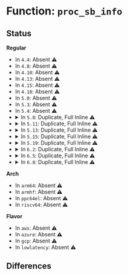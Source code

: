 # Function: <code>proc_sb_info</code>

## Status
<b>Regular</b>
<ul>
<li>
In <code>4.4</code>: Absent ⚠️
</li>
<li>
In <code>4.8</code>: Absent ⚠️
</li>
<li>
In <code>4.10</code>: Absent ⚠️
</li>
<li>
In <code>4.13</code>: Absent ⚠️
</li>
<li>
In <code>4.15</code>: Absent ⚠️
</li>
<li>
In <code>4.18</code>: Absent ⚠️
</li>
<li>
In <code>5.0</code>: Absent ⚠️
</li>
<li>
In <code>5.3</code>: Absent ⚠️
</li>
<li>
In <code>5.4</code>: Absent ⚠️
</li>
<li>
<details>
<summary>In <code>5.8</code>: Duplicate, Full Inline ⚠️</summary>

**Collision:** Static Duplication

**Inline:** Full

**Transformation:** False

**Instances:**

```
In kernel/fork.c (ffffffff810a3b4a)
Location: include/linux/proc_fs.h:68
Inline: True
Inline callers:
  - kernel/fork.c:pidfd_show_fdinfo
```
```
In fs/locks.c (ffffffff81399d34)
Location: include/linux/proc_fs.h:68
Inline: True
Inline callers:
  - fs/locks.c:locks_show
  - fs/locks.c:lock_get_status
```
```
In fs/proc/inode.c (ffffffff813b9c45)
Location: include/linux/proc_fs.h:68
Inline: True
Inline callers:
  - fs/proc/inode.c:proc_reg_open
  - fs/proc/inode.c:proc_show_options
```
```
In fs/proc/root.c (ffffffff813ba1b5)
Location: include/linux/proc_fs.h:68
Inline: True
Inline callers:
  - fs/proc/root.c:proc_kill_sb
  - fs/proc/root.c:proc_reconfigure
```
```
In fs/proc/base.c (ffffffff813bf766)
Location: include/linux/proc_fs.h:68
Inline: True
Inline callers:
  - fs/proc/base.c:proc_task_readdir
  - fs/proc/base.c:proc_task_lookup
  - fs/proc/base.c:proc_pid_readdir
  - fs/proc/base.c:proc_pid_lookup
  - fs/proc/base.c:proc_timers_open
  - fs/proc/base.c:pid_getattr
  - fs/proc/base.c:sched_show
  - fs/proc/base.c:proc_single_show
  - fs/proc/base.c:proc_pid_permission
```
```
In fs/proc/generic.c (ffffffff813c1259)
Location: include/linux/proc_fs.h:68
Inline: True
Inline callers:
  - fs/proc/generic.c:proc_readdir
```
```
In fs/proc/array.c (ffffffff813c16a5)
Location: include/linux/proc_fs.h:68
Inline: True
Inline callers:
  - fs/proc/array.c:children_seq_show
```
```
In fs/proc/self.c (ffffffff813c6335)
Location: include/linux/proc_fs.h:68
Inline: True
Inline callers:
  - fs/proc/self.c:proc_setup_self
  - fs/proc/self.c:proc_self_get_link
```
```
In fs/proc/thread_self.c (ffffffff813c6515)
Location: include/linux/proc_fs.h:68
Inline: True
Inline callers:
  - fs/proc/thread_self.c:proc_setup_thread_self
  - fs/proc/thread_self.c:proc_thread_self_get_link
```
```
In security/tomoyo/realpath.c (ffffffff814e8c64)
Location: include/linux/proc_fs.h:68
Inline: True
Inline callers:
  - security/tomoyo/realpath.c:tomoyo_get_local_path
```
```
In net/ipv6/ip6_flowlabel.c (ffffffff81b70124)
Location: include/linux/proc_fs.h:68
Inline: True
Inline callers:
  - net/ipv6/ip6_flowlabel.c:ip6fl_seq_start
```
</details>
</li>
<li>
<details>
<summary>In <code>5.11</code>: Duplicate, Full Inline ⚠️</summary>

**Collision:** Static Duplication

**Inline:** Full

**Transformation:** False

**Instances:**

```
In kernel/fork.c (ffffffff8109f29a)
Location: include/linux/proc_fs.h:69
Inline: True
Inline callers:
  - kernel/fork.c:pidfd_show_fdinfo
```
```
In fs/locks.c (ffffffff813ab824)
Location: include/linux/proc_fs.h:69
Inline: True
Inline callers:
  - fs/locks.c:locks_show
  - fs/locks.c:lock_get_status
```
```
In fs/proc/inode.c (ffffffff813cb6d5)
Location: include/linux/proc_fs.h:69
Inline: True
Inline callers:
  - fs/proc/inode.c:proc_reg_open
  - fs/proc/inode.c:proc_show_options
```
```
In fs/proc/root.c (ffffffff813cbcb5)
Location: include/linux/proc_fs.h:69
Inline: True
Inline callers:
  - fs/proc/root.c:proc_kill_sb
  - fs/proc/root.c:proc_reconfigure
```
```
In fs/proc/base.c (ffffffff813d15e6)
Location: include/linux/proc_fs.h:69
Inline: True
Inline callers:
  - fs/proc/base.c:proc_task_readdir
  - fs/proc/base.c:proc_task_lookup
  - fs/proc/base.c:proc_pid_readdir
  - fs/proc/base.c:proc_pid_lookup
  - fs/proc/base.c:proc_timers_open
  - fs/proc/base.c:pid_getattr
  - fs/proc/base.c:sched_show
  - fs/proc/base.c:proc_single_show
  - fs/proc/base.c:proc_pid_permission
```
```
In fs/proc/generic.c (ffffffff813d3149)
Location: include/linux/proc_fs.h:69
Inline: True
Inline callers:
  - fs/proc/generic.c:proc_readdir
```
```
In fs/proc/array.c (ffffffff813d359e)
Location: include/linux/proc_fs.h:69
Inline: True
Inline callers:
  - fs/proc/array.c:children_seq_show
```
```
In fs/proc/self.c (ffffffff813d82e5)
Location: include/linux/proc_fs.h:69
Inline: True
Inline callers:
  - fs/proc/self.c:proc_setup_self
  - fs/proc/self.c:proc_self_get_link
```
```
In fs/proc/thread_self.c (ffffffff813d84d5)
Location: include/linux/proc_fs.h:69
Inline: True
Inline callers:
  - fs/proc/thread_self.c:proc_setup_thread_self
  - fs/proc/thread_self.c:proc_thread_self_get_link
```
```
In security/tomoyo/realpath.c (ffffffff81505fa4)
Location: include/linux/proc_fs.h:69
Inline: True
Inline callers:
  - security/tomoyo/realpath.c:tomoyo_get_local_path
```
```
In net/ipv6/ip6_flowlabel.c (ffffffff81b7ec54)
Location: include/linux/proc_fs.h:69
Inline: True
Inline callers:
  - net/ipv6/ip6_flowlabel.c:ip6fl_seq_start
```
</details>
</li>
<li>
<details>
<summary>In <code>5.13</code>: Duplicate, Full Inline ⚠️</summary>

**Collision:** Static Duplication

**Inline:** Full

**Transformation:** False

**Instances:**

```
In kernel/fork.c (ffffffff810a016a)
Location: include/linux/proc_fs.h:70
Inline: True
Inline callers:
  - kernel/fork.c:pidfd_show_fdinfo
```
```
In fs/locks.c (ffffffff813b2d0f)
Location: include/linux/proc_fs.h:70
Inline: True
Inline callers:
  - fs/locks.c:locks_show
  - fs/locks.c:lock_get_status
```
```
In fs/proc/inode.c (ffffffff813d1e35)
Location: include/linux/proc_fs.h:70
Inline: True
Inline callers:
  - fs/proc/inode.c:proc_show_options
```
```
In fs/proc/root.c (ffffffff813d2ca5)
Location: include/linux/proc_fs.h:70
Inline: True
Inline callers:
  - fs/proc/root.c:proc_kill_sb
  - fs/proc/root.c:proc_reconfigure
```
```
In fs/proc/base.c (ffffffff813d84e5)
Location: include/linux/proc_fs.h:70
Inline: True
Inline callers:
  - fs/proc/base.c:proc_task_readdir
  - fs/proc/base.c:proc_task_lookup
  - fs/proc/base.c:proc_pid_readdir
  - fs/proc/base.c:proc_pid_lookup
  - fs/proc/base.c:proc_timers_open
  - fs/proc/base.c:pid_getattr
  - fs/proc/base.c:sched_show
  - fs/proc/base.c:proc_single_show
  - fs/proc/base.c:proc_pid_permission
```
```
In fs/proc/generic.c (ffffffff813d9f99)
Location: include/linux/proc_fs.h:70
Inline: True
Inline callers:
  - fs/proc/generic.c:proc_readdir
```
```
In fs/proc/array.c (ffffffff813da3ce)
Location: include/linux/proc_fs.h:70
Inline: True
Inline callers:
  - fs/proc/array.c:children_seq_show
```
```
In fs/proc/self.c (ffffffff813df185)
Location: include/linux/proc_fs.h:70
Inline: True
Inline callers:
  - fs/proc/self.c:proc_setup_self
  - fs/proc/self.c:proc_self_get_link
```
```
In fs/proc/thread_self.c (ffffffff813df365)
Location: include/linux/proc_fs.h:70
Inline: True
Inline callers:
  - fs/proc/thread_self.c:proc_setup_thread_self
  - fs/proc/thread_self.c:proc_thread_self_get_link
```
```
In security/tomoyo/realpath.c (ffffffff8150cae5)
Location: include/linux/proc_fs.h:70
Inline: True
Inline callers:
  - security/tomoyo/realpath.c:tomoyo_get_local_path
```
```
In net/ipv6/ip6_flowlabel.c (ffffffff81b6d854)
Location: include/linux/proc_fs.h:70
Inline: True
Inline callers:
  - net/ipv6/ip6_flowlabel.c:ip6fl_seq_start
```
</details>
</li>
<li>
<details>
<summary>In <code>5.15</code>: Duplicate, Full Inline ⚠️</summary>

**Collision:** Static Duplication

**Inline:** Full

**Transformation:** False

**Instances:**

```
In kernel/fork.c (ffffffff810b157a)
Location: include/linux/proc_fs.h:70
Inline: True
Inline callers:
  - kernel/fork.c:pidfd_show_fdinfo
```
```
In fs/locks.c (ffffffff814029ff)
Location: include/linux/proc_fs.h:70
Inline: True
Inline callers:
  - fs/locks.c:locks_show
  - fs/locks.c:lock_get_status
```
```
In fs/proc/inode.c (ffffffff81423445)
Location: include/linux/proc_fs.h:70
Inline: True
Inline callers:
  - fs/proc/inode.c:proc_show_options
```
```
In fs/proc/root.c (ffffffff814241f5)
Location: include/linux/proc_fs.h:70
Inline: True
Inline callers:
  - fs/proc/root.c:proc_kill_sb
  - fs/proc/root.c:proc_reconfigure
```
```
In fs/proc/base.c (ffffffff81429c15)
Location: include/linux/proc_fs.h:70
Inline: True
Inline callers:
  - fs/proc/base.c:proc_task_readdir
  - fs/proc/base.c:proc_task_lookup
  - fs/proc/base.c:proc_pid_readdir
  - fs/proc/base.c:proc_pid_lookup
  - fs/proc/base.c:proc_timers_open
  - fs/proc/base.c:pid_getattr
  - fs/proc/base.c:sched_show
  - fs/proc/base.c:proc_single_show
  - fs/proc/base.c:proc_pid_permission
```
```
In fs/proc/generic.c (ffffffff8142b6c9)
Location: include/linux/proc_fs.h:70
Inline: True
Inline callers:
  - fs/proc/generic.c:proc_readdir
```
```
In fs/proc/array.c (ffffffff8142bafe)
Location: include/linux/proc_fs.h:70
Inline: True
Inline callers:
  - fs/proc/array.c:children_seq_show
```
```
In fs/proc/self.c (ffffffff81430b35)
Location: include/linux/proc_fs.h:70
Inline: True
Inline callers:
  - fs/proc/self.c:proc_setup_self
  - fs/proc/self.c:proc_self_get_link
```
```
In fs/proc/thread_self.c (ffffffff81430d15)
Location: include/linux/proc_fs.h:70
Inline: True
Inline callers:
  - fs/proc/thread_self.c:proc_setup_thread_self
  - fs/proc/thread_self.c:proc_thread_self_get_link
```
```
In security/tomoyo/realpath.c (ffffffff8156a615)
Location: include/linux/proc_fs.h:70
Inline: True
Inline callers:
  - security/tomoyo/realpath.c:tomoyo_get_local_path
```
```
In net/ipv6/ip6_flowlabel.c (ffffffff81c356de)
Location: include/linux/proc_fs.h:70
Inline: True
Inline callers:
  - net/ipv6/ip6_flowlabel.c:ip6fl_seq_start
```
</details>
</li>
<li>
<details>
<summary>In <code>5.19</code>: Duplicate, Full Inline ⚠️</summary>

**Collision:** Static Duplication

**Inline:** Full

**Transformation:** False

**Instances:**

```
In kernel/fork.c (ffffffff810c7889)
Location: include/linux/proc_fs.h:70
Inline: True
Inline callers:
  - kernel/fork.c:pidfd_show_fdinfo
```
```
In fs/locks.c (ffffffff8147744f)
Location: include/linux/proc_fs.h:70
Inline: True
Inline callers:
  - fs/locks.c:locks_show
  - fs/locks.c:lock_get_status
```
```
In fs/proc/inode.c (ffffffff8149be95)
Location: include/linux/proc_fs.h:70
Inline: True
Inline callers:
  - fs/proc/inode.c:proc_show_options
```
```
In fs/proc/root.c (ffffffff8149cd95)
Location: include/linux/proc_fs.h:70
Inline: True
Inline callers:
  - fs/proc/root.c:proc_kill_sb
  - fs/proc/root.c:proc_reconfigure
```
```
In fs/proc/base.c (ffffffff814a3086)
Location: include/linux/proc_fs.h:70
Inline: True
Inline callers:
  - fs/proc/base.c:proc_task_readdir
  - fs/proc/base.c:proc_task_lookup
  - fs/proc/base.c:proc_pid_readdir
  - fs/proc/base.c:proc_pid_lookup
  - fs/proc/base.c:proc_timers_open
  - fs/proc/base.c:pid_getattr
  - fs/proc/base.c:sched_show
  - fs/proc/base.c:proc_single_show
  - fs/proc/base.c:proc_pid_permission
```
```
In fs/proc/generic.c (ffffffff814a4df9)
Location: include/linux/proc_fs.h:70
Inline: True
Inline callers:
  - fs/proc/generic.c:proc_readdir
```
```
In fs/proc/array.c (ffffffff814a52cd)
Location: include/linux/proc_fs.h:70
Inline: True
Inline callers:
  - fs/proc/array.c:children_seq_show
```
```
In fs/proc/self.c (ffffffff814aa885)
Location: include/linux/proc_fs.h:70
Inline: True
Inline callers:
  - fs/proc/self.c:proc_setup_self
  - fs/proc/self.c:proc_self_get_link
```
```
In fs/proc/thread_self.c (ffffffff814aaa75)
Location: include/linux/proc_fs.h:70
Inline: True
Inline callers:
  - fs/proc/thread_self.c:proc_setup_thread_self
  - fs/proc/thread_self.c:proc_thread_self_get_link
```
```
In security/tomoyo/realpath.c (ffffffff816065d0)
Location: include/linux/proc_fs.h:70
Inline: True
Inline callers:
  - security/tomoyo/realpath.c:tomoyo_get_local_path
```
```
In net/ipv6/ip6_flowlabel.c (ffffffff81dd310e)
Location: include/linux/proc_fs.h:70
Inline: True
Inline callers:
  - net/ipv6/ip6_flowlabel.c:ip6fl_seq_start
```
</details>
</li>
<li>
<details>
<summary>In <code>6.2</code>: Duplicate, Full Inline ⚠️</summary>

**Collision:** Static Duplication

**Inline:** Full

**Transformation:** False

**Instances:**

```
In kernel/fork.c (ffffffff810e43f9)
Location: include/linux/proc_fs.h:70
Inline: True
Inline callers:
  - kernel/fork.c:pidfd_show_fdinfo
```
```
In fs/locks.c (ffffffff81509c6f)
Location: include/linux/proc_fs.h:70
Inline: True
Inline callers:
  - fs/locks.c:locks_show
  - fs/locks.c:lock_get_status
```
```
In fs/proc/inode.c (ffffffff81530785)
Location: include/linux/proc_fs.h:70
Inline: True
Inline callers:
  - fs/proc/inode.c:proc_show_options
```
```
In fs/proc/root.c (ffffffff815317c5)
Location: include/linux/proc_fs.h:70
Inline: True
Inline callers:
  - fs/proc/root.c:proc_kill_sb
  - fs/proc/root.c:proc_reconfigure
```
```
In fs/proc/base.c (ffffffff81538306)
Location: include/linux/proc_fs.h:70
Inline: True
Inline callers:
  - fs/proc/base.c:proc_task_readdir
  - fs/proc/base.c:proc_task_lookup
  - fs/proc/base.c:proc_pid_readdir
  - fs/proc/base.c:proc_pid_lookup
  - fs/proc/base.c:proc_timers_open
  - fs/proc/base.c:pid_getattr
  - fs/proc/base.c:sched_show
  - fs/proc/base.c:proc_single_show
  - fs/proc/base.c:proc_pid_permission
```
```
In fs/proc/generic.c (ffffffff8153a339)
Location: include/linux/proc_fs.h:70
Inline: True
Inline callers:
  - fs/proc/generic.c:proc_readdir
```
```
In fs/proc/array.c (ffffffff8153a85d)
Location: include/linux/proc_fs.h:70
Inline: True
Inline callers:
  - fs/proc/array.c:children_seq_show
```
```
In fs/proc/self.c (ffffffff815404f5)
Location: include/linux/proc_fs.h:70
Inline: True
Inline callers:
  - fs/proc/self.c:proc_setup_self
  - fs/proc/self.c:proc_self_get_link
```
```
In fs/proc/thread_self.c (ffffffff81540715)
Location: include/linux/proc_fs.h:70
Inline: True
Inline callers:
  - fs/proc/thread_self.c:proc_setup_thread_self
  - fs/proc/thread_self.c:proc_thread_self_get_link
```
```
In security/tomoyo/realpath.c (ffffffff816b7a40)
Location: include/linux/proc_fs.h:70
Inline: True
Inline callers:
  - security/tomoyo/realpath.c:tomoyo_get_local_path
```
```
In net/ipv6/ip6_flowlabel.c (ffffffff81fa469e)
Location: include/linux/proc_fs.h:70
Inline: True
Inline callers:
  - net/ipv6/ip6_flowlabel.c:ip6fl_seq_start
```
</details>
</li>
<li>
<details>
<summary>In <code>6.5</code>: Duplicate, Full Inline ⚠️</summary>

**Collision:** Static Duplication

**Inline:** Full

**Transformation:** False

**Instances:**

```
In kernel/fork.c (ffffffff810efa89)
Location: include/linux/proc_fs.h:70
Inline: True
Inline callers:
  - kernel/fork.c:pidfd_show_fdinfo
```
```
In fs/locks.c (ffffffff815413df)
Location: include/linux/proc_fs.h:70
Inline: True
Inline callers:
  - fs/locks.c:locks_show
  - fs/locks.c:lock_get_status
```
```
In fs/proc/inode.c (ffffffff81568905)
Location: include/linux/proc_fs.h:70
Inline: True
Inline callers:
  - fs/proc/inode.c:proc_show_options
```
```
In fs/proc/root.c (ffffffff81569995)
Location: include/linux/proc_fs.h:70
Inline: True
Inline callers:
  - fs/proc/root.c:proc_kill_sb
  - fs/proc/root.c:proc_reconfigure
```
```
In fs/proc/base.c (ffffffff81570549)
Location: include/linux/proc_fs.h:70
Inline: True
Inline callers:
  - fs/proc/base.c:proc_task_readdir
  - fs/proc/base.c:proc_task_lookup
  - fs/proc/base.c:proc_pid_readdir
  - fs/proc/base.c:proc_pid_lookup
  - fs/proc/base.c:proc_timers_open
  - fs/proc/base.c:pid_getattr
  - fs/proc/base.c:sched_show
  - fs/proc/base.c:proc_single_show
  - fs/proc/base.c:proc_pid_permission
```
```
In fs/proc/generic.c (ffffffff815725dc)
Location: include/linux/proc_fs.h:70
Inline: True
Inline callers:
  - fs/proc/generic.c:proc_readdir
```
```
In fs/proc/array.c (ffffffff81572b3d)
Location: include/linux/proc_fs.h:70
Inline: True
Inline callers:
  - fs/proc/array.c:children_seq_show
```
```
In fs/proc/self.c (ffffffff815788b5)
Location: include/linux/proc_fs.h:70
Inline: True
Inline callers:
  - fs/proc/self.c:proc_setup_self
  - fs/proc/self.c:proc_self_get_link
```
```
In fs/proc/thread_self.c (ffffffff81578ad5)
Location: include/linux/proc_fs.h:70
Inline: True
Inline callers:
  - fs/proc/thread_self.c:proc_setup_thread_self
  - fs/proc/thread_self.c:proc_thread_self_get_link
```
```
In security/tomoyo/realpath.c (ffffffff816f0410)
Location: include/linux/proc_fs.h:70
Inline: True
Inline callers:
  - security/tomoyo/realpath.c:tomoyo_get_local_path
```
```
In net/ipv6/ip6_flowlabel.c (ffffffff82004f54)
Location: include/linux/proc_fs.h:70
Inline: True
Inline callers:
  - net/ipv6/ip6_flowlabel.c:ip6fl_seq_start
```
</details>
</li>
<li>
<details>
<summary>In <code>6.8</code>: Duplicate, Full Inline ⚠️</summary>

**Collision:** Static Duplication

**Inline:** Full

**Transformation:** False

**Instances:**

```
In kernel/fork.c (ffffffff810f8e99)
Location: include/linux/proc_fs.h:71
Inline: True
Inline callers:
  - kernel/fork.c:pidfd_show_fdinfo
```
```
In fs/locks.c (ffffffff815768bf)
Location: include/linux/proc_fs.h:71
Inline: True
Inline callers:
  - fs/locks.c:locks_show
  - fs/locks.c:lock_get_status
```
```
In fs/proc/inode.c (ffffffff815a0f25)
Location: include/linux/proc_fs.h:71
Inline: True
Inline callers:
  - fs/proc/inode.c:proc_show_options
```
```
In fs/proc/root.c (ffffffff815a1fa5)
Location: include/linux/proc_fs.h:71
Inline: True
Inline callers:
  - fs/proc/root.c:proc_kill_sb
  - fs/proc/root.c:proc_reconfigure
```
```
In fs/proc/base.c (ffffffff815a8ee8)
Location: include/linux/proc_fs.h:71
Inline: True
Inline callers:
  - fs/proc/base.c:proc_task_readdir
  - fs/proc/base.c:proc_task_lookup
  - fs/proc/base.c:proc_pid_readdir
  - fs/proc/base.c:proc_pid_lookup
  - fs/proc/base.c:proc_timers_open
  - fs/proc/base.c:pid_getattr
  - fs/proc/base.c:sched_show
  - fs/proc/base.c:proc_single_show
  - fs/proc/base.c:proc_pid_permission
```
```
In fs/proc/generic.c (ffffffff815aaf8c)
Location: include/linux/proc_fs.h:71
Inline: True
Inline callers:
  - fs/proc/generic.c:proc_readdir
```
```
In fs/proc/array.c (ffffffff815ab4ed)
Location: include/linux/proc_fs.h:71
Inline: True
Inline callers:
  - fs/proc/array.c:children_seq_show
```
```
In fs/proc/self.c (ffffffff815b1045)
Location: include/linux/proc_fs.h:71
Inline: True
Inline callers:
  - fs/proc/self.c:proc_setup_self
  - fs/proc/self.c:proc_self_get_link
```
```
In fs/proc/thread_self.c (ffffffff815b12b5)
Location: include/linux/proc_fs.h:71
Inline: True
Inline callers:
  - fs/proc/thread_self.c:proc_setup_thread_self
  - fs/proc/thread_self.c:proc_thread_self_get_link
```
```
In security/tomoyo/realpath.c (ffffffff8172d1e0)
Location: include/linux/proc_fs.h:71
Inline: True
Inline callers:
  - security/tomoyo/realpath.c:tomoyo_get_local_path
```
```
In net/ipv6/ip6_flowlabel.c (ffffffff820d3d24)
Location: include/linux/proc_fs.h:71
Inline: True
Inline callers:
  - net/ipv6/ip6_flowlabel.c:ip6fl_seq_start
```
</details>
</li>
</ul>
<b>Arch</b>
<ul>
<li>
In <code>arm64</code>: Absent ⚠️
</li>
<li>
In <code>armhf</code>: Absent ⚠️
</li>
<li>
In <code>ppc64el</code>: Absent ⚠️
</li>
<li>
In <code>riscv64</code>: Absent ⚠️
</li>
</ul>
<b>Flavor</b>
<ul>
<li>
In <code>aws</code>: Absent ⚠️
</li>
<li>
In <code>azure</code>: Absent ⚠️
</li>
<li>
In <code>gcp</code>: Absent ⚠️
</li>
<li>
In <code>lowlatency</code>: Absent ⚠️
</li>
</ul>

## Differences
